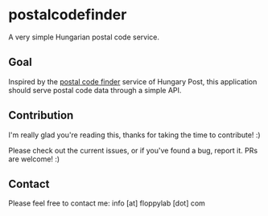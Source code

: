 # postalcodefinder

A very simple Hungarian postal code service.

## Goal

Inspired by the [postal code finder](https://posta.hu/szolgaltatasok/iranyitoszam-kereso) service of Hungary Post, this application should serve postal code data through a simple API. 

## Contribution

I'm really glad you're reading this, thanks for taking the time to contribute! :)

Please check out the current issues, or if you've found a bug, report it.
PRs are welcome! :)

## Contact

Please feel free to contact me: info [at] floppylab [dot] com
